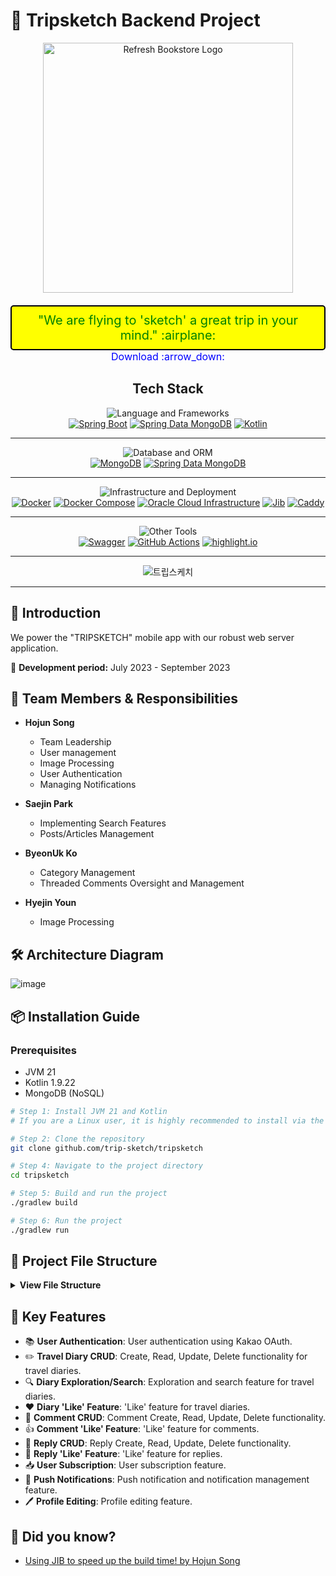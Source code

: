# 🚀 Tripsketch Backend Project

<div align="center">
  <a href="https://refbook.kro.kr">
    <img src="https://github.com/trip-sketch/.github/assets/51044545/ac005d05-0968-4a77-9874-8e026f36254e" alt="Refresh Bookstore Logo" width="400">
  </a>

  <br>
  <span style="font-size: 20px; color: green; background-color: yellow; padding: 10px; border-radius: 5px; text-decoration: none; border: 2px solid black; display: inline-block; margin-top: 20px;">
    "We are flying to 'sketch' a great trip in your mind." :airplane: 
  </span>
  <br>
  <a href="https://m.onestore.co.kr/mobilepoc/apps/appsDetail.omp?prodId=0000771698" style="font-size: 16px; color: blue; text-decoration: none; margin-top: 10px;">
    Download :arrow_down: 
  </a>
</div>

<div align="center">


## Tech Stack
![Language and Frameworks](https://img.shields.io/badge/-Programming%20Languages%20and%20Frameworks-8A2BE2?style=for-the-badge&logo=appveyor&logoColor=white)<br>
[![Spring Boot](https://img.shields.io/badge/Spring_Boot-6DB33F?style=for-the-badge&logo=springboot&logoColor=white)](https://spring.io/projects/spring-boot)
[![Spring Data MongoDB](https://img.shields.io/badge/Spring_Data_MongoDB-47A248?style=for-the-badge&logo=spring&logoColor=white)](https://spring.io/projects/spring-data-mongodb)
[![Kotlin](https://img.shields.io/badge/Kotlin-7F52FF?style=for-the-badge&logo=kotlin&logoColor=white&labelColor=FF4081)](https://kotlinlang.org/)

<hr>

![Database and ORM](https://img.shields.io/badge/-Database%20and%20ORM-FF4500?style=for-the-badge&logo=mongodb&logoColor=white)<br>
[![MongoDB](https://img.shields.io/badge/MongoDB-47A248?style=for-the-badge&logo=mongodb&logoColor=white)](https://www.mongodb.com/)
[![Spring Data MongoDB](https://img.shields.io/badge/Spring_Data_MongoDB-47A248?style=for-the-badge&logo=spring&logoColor=white)](https://spring.io/projects/spring-data-mongodb)

<hr>

![Infrastructure and Deployment](https://img.shields.io/badge/-Infrastructure%20and%20Deployment-1E90FF?style=for-the-badge&logo=azure-devops&logoColor=white)<br>
[![Docker](https://img.shields.io/badge/Docker-2496ED?style=for-the-badge&logo=docker&logoColor=white)](https://www.docker.com/)
[![Docker Compose](https://img.shields.io/badge/Docker_Compose-2496ED?style=for-the-badge&logo=docker&logoColor=white)](https://docs.docker.com/compose/)
[![Oracle Cloud Infrastructure](https://img.shields.io/badge/Oracle_Cloud_Infrastructure-F80000?style=for-the-badge&logo=oracle&logoColor=white)](https://www.oracle.com/cloud/)
[![Jib](https://img.shields.io/badge/Jib-4285F4?style=for-the-badge&logo=google-container-optimized-os&logoColor=white)](https://github.com/GoogleContainerTools/jib)
[![Caddy](https://img.shields.io/badge/Caddy-00ADD8?style=for-the-badge&logo=caddy&logoColor=white)](https://caddyserver.com/)

<hr>

![Other Tools](https://img.shields.io/badge/-Other%20Tools-32CD32?style=for-the-badge&logo=nuget&logoColor=white)<br>
[![Swagger](https://img.shields.io/badge/Swagger-85EA2D?style=for-the-badge&logo=swagger&logoColor=white)](https://swagger.io/)
[![GitHub Actions](https://img.shields.io/badge/GitHub_Actions-2088FF?style=for-the-badge&logo=githubactions&logoColor=white)](https://github.com/features/actions)
[![highlight.io](https://img.shields.io/badge/highlight.io-9F9F9F?style=for-the-badge&logo=highlightdotio&logoColor=white)](https://highlight.io/)

<hr>

![트립스케치](https://github.com/seoyeon-00/tripsketch/assets/110542210/bb42bf65-9123-47aa-8f33-d1bd115f343d)

<hr>

<div align="left">

## 📜 Introduction

We power the "TRIPSKETCH" mobile app with our robust web server application.

📅 **Development period:** July 2023 - September 2023

## 🤝 Team Members & Responsibilities

- **Hojun Song**

  - Team Leadership
  - User management
  - Image Processing
  - User Authentication
  - Managing Notifications

- **Saejin Park**

  - Implementing Search Features
  - Posts/Articles Management

- **ByeonUk Ko**

  - Category Management
  - Threaded Comments Oversight and Management

- **Hyejin Youn**
  - Image Processing

## 🛠 Architecture Diagram
![image](https://github.com/trip-sketch/tripsketch/assets/51044545/799eccc7-6aa1-46fc-9fc1-e41cfe20cc24)




## 📦 Installation Guide

### Prerequisites

- JVM 21
- Kotlin 1.9.22
- MongoDB (NoSQL)

```bash
# Step 1: Install JVM 21 and Kotlin
# If you are a Linux user, it is highly recommended to install via the Azul zulu deb or rpm package manager

# Step 2: Clone the repository
git clone github.com/trip-sketch/tripsketch

# Step 4: Navigate to the project directory
cd tripsketch

# Step 5: Build and run the project
./gradlew build

# Step 6: Run the project
./gradlew run
```

## 📂 Project File Structure
<details>
<summary><b>View File Structure</b></summary>

```
├── HELP.md
├── LICENSE
├── README.md
├── build.gradle.kts
├── docker
│   └── local.dockerfile
├── docker-compose.yml
├── gradle
│   └── wrapper
├── gradlew
├── gradlew.bat
├── output.txt
├── settings.gradle.kts
└── src
    └── main
        ├── kotlin
        │   └── kr
        │       └── kro
        │           ├── Application.kt
        │           └── tripsketch
        │               ├── auth
        │               ├── comment
        │               ├── commons
        │               ├── follow
        │               ├── notification
        │               ├── trip
        │               └── user
        └── resources
            ├── application.properties
            ├── banner.txt
            ├── logback.xml
            └── static
```

</details>

## 🌟 Key Features

- 📚 **User Authentication**: User authentication using Kakao OAuth.
- ✏️ **Travel Diary CRUD**: Create, Read, Update, Delete functionality for travel diaries.
- 🔍 **Diary Exploration/Search**: Exploration and search feature for travel diaries.
- ❤️ **Diary 'Like' Feature**: 'Like' feature for travel diaries.
- 💬 **Comment CRUD**: Comment Create, Read, Update, Delete functionality.
- 👍 **Comment 'Like' Feature**: 'Like' feature for comments.
- 📝 **Reply CRUD**: Reply Create, Read, Update, Delete functionality.
- 💖 **Reply 'Like' Feature**: 'Like' feature for replies.
- 📥 **User Subscription**: User subscription feature.
- 🔔 **Push Notifications**: Push notification and notification management feature.
- 🖊️ **Profile Editing**: Profile editing feature.
  

## :eyes:  Did you know? 

-  [Using JIB to speed up the build time! by Hojun Song](https://velog.io/@who_doctor/Spring-Boot-Using-JIB-to-speed-up-the-build-time)
